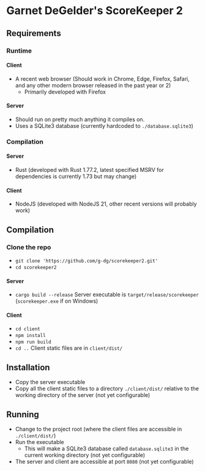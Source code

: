 Garnet DeGelder's ScoreKeeper 2
===============================

Requirements
------------

### Runtime

#### Client
- A recent web browser (Should work in Chrome, Edge, Firefox, Safari, and any other modern browser released in the past year or 2)
	- Primarily developed with Firefox

#### Server
- Should run on pretty much anything it compiles on.
- Uses a SQLite3 database (currently hardcoded to `./database.sqlite3`)

### Compilation

#### Server
- Rust (developed with Rust 1.77.2, latest specified MSRV for dependencies is currently 1.73 but may change)

#### Client
- NodeJS (developed with NodeJS 21, other recent versions will probably work)


Compilation
-----------

### Clone the repo

- `git clone 'https://github.com/g-dg/scorekeeper2.git'`
- `cd scorekeeper2`

#### Server

- `cargo build --release`
Server executable is `target/release/scorekeeper` (`scorekeeper.exe` if on Windows)

#### Client

- `cd client`
- `npm install`
- `npm run build`
- `cd ..`
Client static files are in `client/dist/`


Installation
------------

- Copy the server executable
- Copy all the client static files to a directory `./client/dist/` relative to the working directory of the server (not yet configurable)


Running
-------

- Change to the project root (where the client files are accessible in `./client/dist/`)
- Run the executable
	- This will make a SQLite3 database called `database.sqlite3` in the current working directory (not yet configurable)
- The server and client are accessible at port `8080` (not yet configurable)
